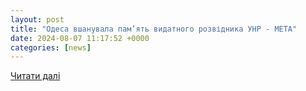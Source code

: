 ```yaml
---
layout: post
title: "Одеса вшанувала пам’ять видатного розвідника УНР - МЕТА"
date: 2024-08-07 11:17:52 +0000
categories: [news]
---
```


[Читати далі](https://meta.ua/uk/news/society/192938-odesa-vshanuvala-pamyat-vidatnogo-rozvidnika-unr/)
